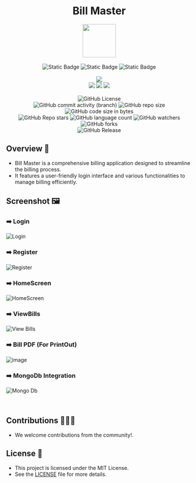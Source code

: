 <div align="center">
     <h1 align="center">Bill Master</h1>
     <img src="https://github.com/user-attachments/assets/ad0eb4e7-7103-415d-96b9-2b1052edd6f5" height=90px width=90px/>
     <br/>
     <br/>
     <img alt="Static Badge" src="https://img.shields.io/badge/Python-red?style=for-the-badge&logo=python&logoColor=white">
     <img alt="Static Badge" src="https://img.shields.io/badge/Tkinter-darkblue?style=for-the-badge">
     <img alt="Static Badge" src="https://img.shields.io/badge/GUI%20Application-darkgreen?style=for-the-badge">
     <br/>
     <br/>
     <!-- Open Source -->
     <img src="https://badges.frapsoft.com/os/v1/open-source.svg?v=103">
     <br/>
     <!-- Contributions -->
     <img src="https://img.shields.io/static/v1.svg?label=Contributions&message=Welcome&color=#013220">
     <!-- Built By -->
     <img src="https://img.shields.io/badge/Built%20by-Abhinav%20Kumar-0059b3">
     <!-- Maintained -->
     <img src="https://img.shields.io/static/v1.svg?label=Maintained&message=Yes&color=red">
     <br/>
     <!-- --------------------------------------------- -->
     <br/>
     <!-- License -->
     <img alt="GitHub License" src="https://img.shields.io/github/license/abhinavkumar2369/Bill-Master">
     <br/>
     <!-- Commit Count -->
     <img alt="GitHub commit activity (branch)" src="https://img.shields.io/github/commit-activity/t/abhinavkumar2369/Bill-Master/main">
     <!-- Repo Size -->
     <img alt="GitHub repo size" src="https://img.shields.io/github/repo-size/abhinavkumar2369/Bill-Master?style=flat&color=orange">
     <!-- Repo Code -->
     <img alt="GitHub code size in bytes" src="https://img.shields.io/github/languages/code-size/abhinavkumar2369/Bill-Master">
     <br/>
     <img alt="GitHub Repo stars" src="https://img.shields.io/github/stars/abhinavkumar2369/Bill-Master?style=flat&color=orange">
     <!-- Language Count -->
     <img alt="GitHub language count" src="https://img.shields.io/github/languages/count/abhinavkumar2369/Bill-Master">
     <!-- Watchers -->
     <img alt="GitHub watchers" src="https://img.shields.io/github/watchers/abhinavkumar2369/Bill-Master?style=flat">
     <!-- Forks -->
     <img alt="GitHub forks" src="https://img.shields.io/github/forks/abhinavkumar2369/Bill-Master?style=flat&color=orange">
     <br/>
     <img alt="GitHub Release" src="https://img.shields.io/github/v/release/abhinavkumar2369/Bill-Master">
</div>




<!------------------------------------------------->



## Overview 💫

- Bill Master is a comprehensive billing application designed to streamline the billing process.
- It features a user-friendly login interface and various functionalities to manage billing efficiently.



<!------------------------------------------------->



## Screenshot 🖼️

### ➡️ Login
![Login](https://github.com/user-attachments/assets/83e6974c-c20c-4f19-9e8f-504dae4843d5)

### ➡️ Register
![Register](https://github.com/user-attachments/assets/92961f06-2891-498e-9aed-3d9bb882b31d)

### ➡️ HomeScreen
![HomeScreen](https://github.com/user-attachments/assets/07d70219-c92c-496d-b4ec-e02666d374c7)

### ➡️ ViewBills
![View Bills](https://github.com/user-attachments/assets/a7f9f55c-2335-4568-aa85-a1332d7c6a00)

### ➡️ Bill PDF (For PrintOut)
![image](https://github.com/user-attachments/assets/b1a5f695-1106-4293-bd07-3253e8518e56)

### ➡️ MongoDb Integration
![Mongo Db ](https://github.com/user-attachments/assets/47cdf9c8-43ae-43da-b7c6-0432a019474f)

<br/>




<!------------------------------------------------->



## Contributions 🧑‍🤝‍🧑
- We welcome contributions from the community!.



<!------------------------------------------------->



## License 🪪
- This project is licensed under the MIT License.
- See the [LICENSE](LICENSE) file for more details.
